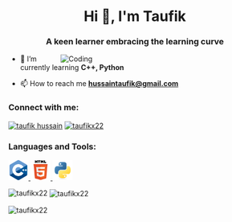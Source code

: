 <h1 align="center">Hi 👋, I'm Taufik</h1>
<h3 align="center">A keen learner embracing the learning curve</h3>
<img align="right" alt="Coding" width="400" src="https://media.tenor.com/pPKOYQpTO8AAAAAd/monkey-developer.gif">

- 🌱 I’m currently learning **C++, Python**

- 📫 How to reach me **hussaintaufik@gmail.com**

<h3 align="left">Connect with me:</h3>
<p align="left">
<a href="https://linkedin.com/in/taufik hussain" target="blank"><img align="center" src="https://raw.githubusercontent.com/rahuldkjain/github-profile-readme-generator/master/src/images/icons/Social/linked-in-alt.svg" alt="taufik hussain" height="30" width="40" /></a>
<a href="https://instagram.com/taufikx22" target="blank"><img align="center" src="https://raw.githubusercontent.com/rahuldkjain/github-profile-readme-generator/master/src/images/icons/Social/instagram.svg" alt="taufikx22" height="30" width="40" /></a>
</p>

<h3 align="left">Languages and Tools:</h3>
<p align="left"> <a href="https://www.w3schools.com/cpp/" target="_blank" rel="noreferrer"> <img src="https://raw.githubusercontent.com/devicons/devicon/master/icons/cplusplus/cplusplus-original.svg" alt="cplusplus" width="40" height="40"/> </a> <a href="https://www.w3.org/html/" target="_blank" rel="noreferrer"> <img src="https://raw.githubusercontent.com/devicons/devicon/master/icons/html5/html5-original-wordmark.svg" alt="html5" width="40" height="40"/> </a> <a href="https://www.python.org" target="_blank" rel="noreferrer"> <img src="https://raw.githubusercontent.com/devicons/devicon/master/icons/python/python-original.svg" alt="python" width="40" height="40"/> </a> </p>

<p><img align="left" src="https://github-readme-stats.vercel.app/api/top-langs?username=taufikx22&show_icons=true&theme=tokyonight&title_color=000000&locale=en&layout=compact" alt="taufikx22" /></p>

<p>&nbsp;<img align="center" src="https://github-readme-stats.vercel.app/api?username=taufikx22&show_icons=true&theme=synthwave&locale=en" alt="taufikx22" /></p>

<p><img align="center" src="https://github-readme-streak-stats.herokuapp.com/?user=taufikx22&theme=dark" alt="taufikx22" /></p>
